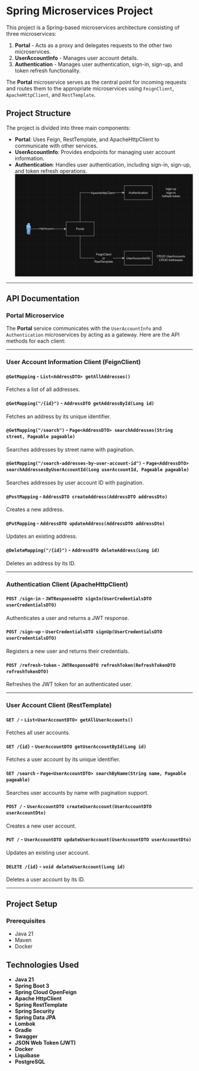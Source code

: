 # Spring Microservices Project

This project is a Spring-based microservices architecture consisting of three microservices:

1. **Portal** - Acts as a proxy and delegates requests to the other two microservices.
2. **UserAccountInfo** - Manages user account details.
3. **Authentication** - Manages user authentication, sign-in, sign-up, and token refresh functionality.

The **Portal** microservice serves as the central point for incoming requests and routes them to the appropriate microservices using `FeignClient`, `ApacheHttpClient`, and `RestTemplate`.

## Project Structure

The project is divided into three main components:
- **Portal**: Uses Feign, RestTemplate, and ApacheHttpClient to communicate with other services.
- **UserAccountInfo**: Provides endpoints for managing user account information.
- **Authentication**: Handles user authentication, including sign-in, sign-up, and token refresh operations.
![System Architecture Diagram](./systemArchitecture%20Diagram.png)

---

## API Documentation

### Portal Microservice

The **Portal** service communicates with the `UserAccountInfo` and `Authentication` microservices by acting as a gateway. Here are the API methods for each client:

---

### User Account Information Client (FeignClient)

#### `@GetMapping` - `List<AddressDTO> getAllAddresses()`
Fetches a list of all addresses.

#### `@GetMapping("/{id}")` - `AddressDTO getAddressById(Long id)`
Fetches an address by its unique identifier.

#### `@GetMapping("/search")` - `Page<AddressDTO> searchAddresses(String street, Pageable pageable)`
Searches addresses by street name with pagination.

#### `@GetMapping("/search-addresses-by-user-account-id")` - `Page<AddressDTO> searchAddressesByUserAccountId(Long userAccountId, Pageable pageable)`
Searches addresses by user account ID with pagination.

#### `@PostMapping` - `AddressDTO createAddress(AddressDTO addressDto)`
Creates a new address.

#### `@PutMapping` - `AddressDTO updateAddress(AddressDTO addressDto)`
Updates an existing address.

#### `@DeleteMapping("/{id}")` - `AddressDTO deleteAddress(Long id)`
Deletes an address by its ID.

---

### Authentication Client (ApacheHttpClient)

#### `POST /sign-in` - `JWTResponseDTO signIn(UserCredentialsDTO userCredentialsDTO)`
Authenticates a user and returns a JWT response.

#### `POST /sign-up` - `UserCredentialsDTO signUp(UserCredentialsDTO userCredentialsDTO)`
Registers a new user and returns their credentials.

#### `POST /refresh-token` - `JWTResponseDTO refreshToken(RefreshTokenDTO refreshTokenDTO)`
Refreshes the JWT token for an authenticated user.

---

### User Account Client (RestTemplate)

#### `GET /` - `List<UserAccountDTO> getAllUserAccounts()`
Fetches all user accounts.

#### `GET /{id}` - `UserAccountDTO getUserAccountById(Long id)`
Fetches a user account by its unique identifier.

#### `GET /search` - `Page<UserAccountDTO> searchByName(String name, Pageable pageable)`
Searches user accounts by name with pagination support.

#### `POST /` - `UserAccountDTO createUserAccount(UserAccountDTO userAccountDto)`
Creates a new user account.

#### `PUT /` - `UserAccountDTO updateUserAccount(UserAccountDTO userAccountDto)`
Updates an existing user account.

#### `DELETE /{id}` - `void deleteUserAccount(Long id)`
Deletes a user account by its ID.

---

## Project Setup

### Prerequisites
- Java 21
- Maven
- Docker

## Technologies Used

- **Java 21**
- **Spring Boot 3**
- **Spring Cloud OpenFeign**
- **Apache HttpClient**
- **Spring RestTemplate**
- **Spring Security**
- **Spring Data JPA**
- **Lombok**
- **Gradle**
- **Swagger**
- **JSON Web Token (JWT)**
- **Docker**
- **Liquibase**
- **PostgreSQL**
